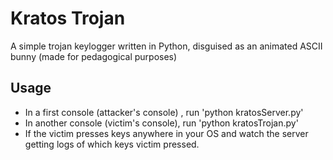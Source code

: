 Kratos Trojan
=================

A simple trojan keylogger written in Python, disguised as an animated ASCII bunny (made for pedagogical purposes)

Usage
-----

- In a first console (attacker's console) , run 'python kratosServer.py'
- In another console (victim's console), run 'python kratosTrojan.py'
- If the victim presses keys anywhere in your OS and watch the server getting logs of which keys victim pressed.
